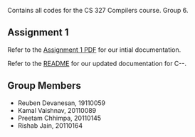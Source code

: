 Contains all codes for the CS 327 Compilers course. Group 6.

## Assignment 1

Refer to the [Assignment 1 PDF](https://github.com/IITGN-CS327-2024/our-own-compiler-com-piler-t6/blob/main/Assignment%201/Compilers_Assignment_1.pdf) for our intial documentation.

Refer to the [README](https://github.com/IITGN-CS327-2024/our-own-compiler-com-piler-t6/blob/main/Assignment%201/README.md) for our updated documentation for C--.

## Group Members

- Reuben Devanesan, 19110059
- Kamal Vaishnav, 20110089
- Preetam Chhimpa, 20110145
- Rishab Jain, 20110164
